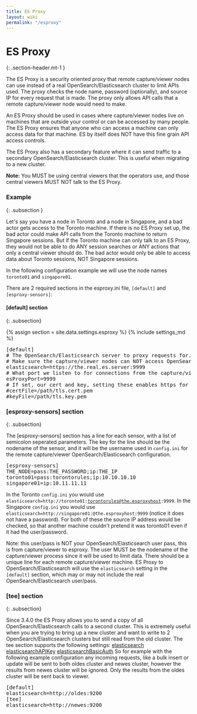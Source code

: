 ```yaml
---
title: ES Proxy
layout: wiki
permalink: "/esproxy"
---
```


<div class="full-height-and-width-container with-footer p-3" markdown="1">

# ES Proxy
{: .section-header.mt-1 }

The ES Proxy is a security oriented proxy that remote capture/viewer nodes can use instead of a real OpenSearch/Elasticsearch cluster to limit APIs used.
The proxy checks the node name, password (optionally), and source IP for every request that is made.
The proxy only allows API calls that a remote capture/viewer node would need to make.

An ES Proxy should be used in cases where capture/viewer nodes live on machines that are outside your control or can be accessed by many people.
The ES Proxy ensures that anyone who can access a machine can only access data for that machine.
ES by itself does NOT have this fine grain API access controls.

The ES Proxy also has a secondary feature where it can send traffic to a secondary OpenSearch/Elasticsearch cluster. This is useful when migrating to a new cluster.

<div class="alert alert-info">
<strong>Note:</strong> You MUST be using central viewers that the operators use, and those central viewers MUST NOT talk to the ES Proxy.
</div>

### Example
{: .subsection }

Let's say you have a node in Toronto and a node in Singapore, and a bad actor gets access to the Toronto machine.
If there is no ES Proxy set up, the bad actor could make API calls from the Toronto machine to return Singapore sessions.
But if the Toronto machine can only talk to an ES Proxy, they would not be able to do ANY session searches or ANY actions that only a central viewer should do.
The bad actor would only be able to access data about Toronto sessions, NOT Singapore sessions.

In the following configuration example we will use the node names `toronto01` and `singapore01`.

There are 2 required sections in the esproxy.ini file, `[default]` and `[esproxy-sensors]`:

#### [default] section
{: .subsection}

{% assign section = site.data.settings.esproxy %}
{% include settings_md %}

<pre>
[default]
# The OpenSearch/Elasticsearch server to proxy requests for.
# Make sure the capture/viewer nodes can NOT access OpenSearch/Elasticsearch directly.
elasticsearch=https://the.real.es.server:9999
# What port we listen to for connections from the capture/viewer nodes
esProxyPort=9999
# If set, our cert and key, setting these enables https for the proxy
#certFile=/path/tls.cert.pem
#keyFile=/path/tls.key.pem
</pre>

### [esproxy-sensors] section
{: .subsection}

The [esproxy-sensors] section has a line for each sensor, with a list of semicolon seperated parameters.
The key for the line should be the nodename of the sensor, and it will be the username used in `config.ini` for the remote capture/viewer OpenSearch/Elasticsearch configuration.

<pre>
[esproxy-sensors]
THE_NODE=pass:THE_PASSWORD;ip:THE_IP
toronto01=pass:torontorules;ip:10.10.10.10
singapore01=ip:10.11.11.11
</pre>

In the Toronto `config.ini` you would use <code>elasticsearch=http://toronto01:torontorules@the.esproxyhost:9999</code>.
In the Singapore `config.ini` you would use <code>elasticsearch=http://singapore01:@the.esproxyhost:9999</code> (notice it does not have a password).
For both of these the source IP address would be checked, so that another machine couldn't pretend it was toronto01 even if it had the user/password.
<div class="alert alert-info">
Note: this user/pass is NOT your OpenSearch/Elasticsearch user pass, this is from capture/viewer to esproxy.
The user MUST be the nodename of the capture/viewer process since it will be used to limit data.
There should be a unique line for each remote capture/viewer machine.
ES Proxy to OpenSearch/Elasticsearch will use the <code>elasticsearch</code> setting in the <code>[default]</code> section, which may or may not include the real OpenSearch/Elasticsearch user/pass.
</div>

### [tee] section
{: .subsection}

Since 3.4.0 the ES Proxy allows you to send a copy of all OpenSearch/Elasticsearch calls to a second cluster.
This is extremely useful when you are trying to bring up a new cluster and want to write to 2 OpenSearch/Elasticsearch clusters but still read from the old cluster.
The tee section supports the following settings:
<a href="settings#elasticsearch">elasticsearch</a>
<a href="settings#elasticsearchAPIKey">elasticsearchAPIKey</a>
<a href="settings#elasticsearchBasicAuth">elasticsearchBasicAuth</a>
So for example with the following example configuration any incoming requests, like a bulk insert or update will be sent to both oldes cluster and newes cluster, however the results from newes cluster will be ignored.
Only the results from the oldes cluster will be sent back to viewer.
<pre>
[default]
elasticsearch=http://oldes:9200
[tee]
elasticsearch=http://newes:9200
</pre>

</div>
